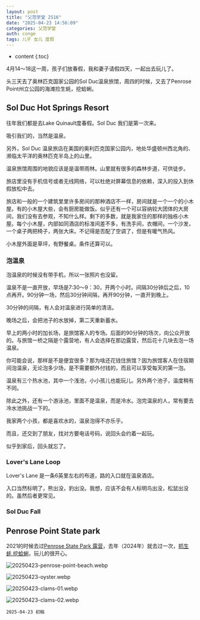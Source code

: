 ```yaml
---
layout: post
title: "父范学堂 2516"
date: "2025-04-23 14:56:09"
categories: 父范学堂
auth: conge
tags: 儿子 女儿 度假
---
```

* content
{:toc}

4月14～18这一周，孩子们放春假，我和妻子请假四天，一起出去玩儿了。

头三天去了奥林匹克国家公园的Sol Duc温泉旅馆，周四的时候，又去了Penrose Point州立公园的海滩捡生蚝，挖蛤蜊。




## Sol Duc Hot Springs Resort

往年我们都是去Lake Quinault度春假。Sol Duc 我们是第一次来。

吸引我们的，当然是温泉。

另外，Sol Duc 温泉旅店在美国的奥利匹克国家公园内，地处华盛顿州西北角的、濒临太平洋的奥林匹克半岛上的山里。

温泉旅馆周围的地貌应该是是温带雨林。山里就有很多的森林步道，可供徒步。

旅店里没有手机信号或者无线网络，可以杜绝对屏幕信息的依赖，深入的投入到休假放松中去。

旅店和一般的一个建筑里里许多房间的那种酒店不一样，房间就是一个一个的小木屋。有的小木屋大些，会有厨房能做饭。似乎还有一个可以容纳较大团体的大房间，我们没有去参观，不知什么样。剩下的多数，就是我家住的那样的独栋小木屋。每个小木屋，内部如同酒店的标准间差不多，有洗手间，衣帽间，一个沙发，一个桌子两把椅子，两张大床。不记得是否配了空调了，但是有暖气热风。

小木屋外面是草坪，有野餐桌。条件还算可以。

### 泡温泉

泡温泉的时候没有带手机，所以一张照片也没留。

温泉不是一直开放，早场是7:30～9：30，开两个小时。间隔30分钟后之后，10点再开。90分钟一场，然后30分钟间隔，再开90分钟，一直开到晚上。

30分钟的间隔，有人会对温泉进行简单的清洁。

晚场之后，会把池子的水放掉，第二天重新蓄水。

早上的两小时的加长场，是旅馆客人的专场。后面的90分钟的场次，向公众开放的。与旅馆一桥之隔是个露营地，有人会选择在那边露营，然后花十几块去泡一场温泉。

你可能会说，那样是不是便宜很多？那为啥还花钱住旅馆？因为旅馆客人在住宿期间泡温泉，无论泡多少场，是不需要额外付钱的，而且可以享受每天的第一泡。

温泉有三个热水池，其中一个浅池，小小孩儿也能玩儿。另外两个池子，温度稍有不同。

除此之外，还有一个游泳池，里面不是温泉，而是冷水。泡完温泉的人，常有要去冷水池挑战一下的。

我家两个小孩，都是喜欢水的，温泉泡得不亦乐乎。

而且，还交到了朋友，找对方要电话号码，说回头会约着一起玩。

似乎到家后，回头就忘了。

### Lover's Lane Loop

Lover's Lane 是一条6英里左右的布道，路的入口就在温泉酒店。

入口当然标明了，熊出没，豹出没。我想，应该不会有人标明鸟出没，松鼠出没的。虽然后者更常见。

### Sol Duc Fall


## Penrose Point State park

2021的时候去过[Penrose State Park 露营](https://conge.livingwithfcs.org/2021/06/11/NewDaddy-Penrose-Point-State-Park-Camping/)，去年（2024年）就去过一次，[抓生蚝,挖蛤蜊](https://conge.livingwithfcs.org/2024/04/17/NewDaddy-oyster/)，玩儿的很开心。

![20250423-penrose-point-beach.webp](https://s2.loli.net/2025/04/24/CuGJP7KFjRpELYX.webp)

![20250423-oyster.webp](https://s2.loli.net/2025/04/24/kCUziWIXep2HqVn.webp)

![20250423-clams-01.webp](https://s2.loli.net/2025/04/24/IapvL2k4CyT1SRq.webp)

![20250423-clams-02.webp](https://s2.loli.net/2025/04/24/dkO8PGTFqu5sJmf.webp)

```
2025-04-23 初稿
```
